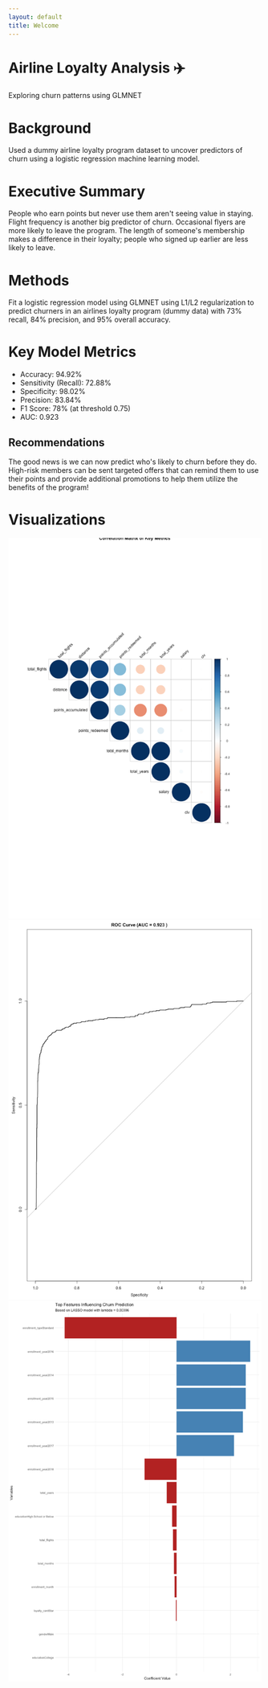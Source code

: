 ```yaml
---
layout: default
title: Welcome
---
```


# Airline Loyalty Analysis ✈️  
Exploring churn patterns using GLMNET

# Background

Used a dummy airline loyalty program dataset to uncover predictors of churn using a logistic regression machine learning model.

# Executive Summary
 
People who earn points but never use them aren't seeing value in staying. Flight frequency is another big predictor of churn. Occasional flyers are more likely to leave the program. The length of someone's membership makes a difference in their loyalty; people who signed up earlier are less likely to leave.

# Methods

Fit a logistic regression model using GLMNET using L1/L2 regularization to predict churners in an airlines loyalty program (dummy data) with 73% recall, 84% precision, and 95% overall accuracy.

# Key Model Metrics

- Accuracy: 94.92%
- Sensitivity (Recall): 72.88%
- Specificity: 98.02%
- Precision: 83.84%
- F1 Score: 78% (at threshold 0.75)
- AUC: 0.923

## Recommendations

The good news is we can now predict who's likely to churn before they do. High-risk members can be sent targeted offers that can remind them to use their points and provide additional promotions to help them utilize the benefits of the program!

# Visualizations

![Correlation](images/Corr.png)
![ROC](images/ROC.png)
![Features](images/features.png)